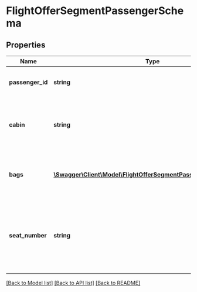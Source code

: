 # FlightOfferSegmentPassengerSchema

## Properties
Name | Type | Description | Notes
------------ | ------------- | ------------- | -------------
**passenger_id** | **string** | Unique identifier for a passenger. | [optional] 
**cabin** | **string** | Class options: first, business, premium economy, economy. | [optional] 
**bags** | [**\Swagger\Client\Model\FlightOfferSegmentPassengerSchemaBags[]**](FlightOfferSegmentPassengerSchemaBags.md) | Array of extra baggage, detailing type and qty. | [optional] 
**seat_number** | **string** | Seat number assigned to the passenger, returned only on reprice with seat selection. | [optional] 

[[Back to Model list]](../../README.md#documentation-for-models) [[Back to API list]](../../README.md#documentation-for-api-endpoints) [[Back to README]](../../README.md)

